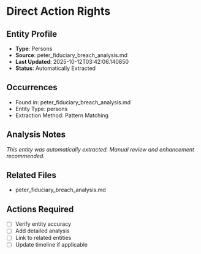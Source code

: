 # Direct Action Rights

## Entity Profile
- **Type**: Persons
- **Source**: peter_fiduciary_breach_analysis.md
- **Last Updated**: 2025-10-12T03:42:06.140850
- **Status**: Automatically Extracted

## Occurrences
- Found in: peter_fiduciary_breach_analysis.md
- Entity Type: persons
- Extraction Method: Pattern Matching

## Analysis Notes
*This entity was automatically extracted. Manual review and enhancement recommended.*

## Related Files
- peter_fiduciary_breach_analysis.md

## Actions Required
- [ ] Verify entity accuracy
- [ ] Add detailed analysis
- [ ] Link to related entities
- [ ] Update timeline if applicable
